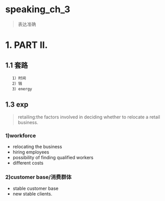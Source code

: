 # speaking_ch_3
> 表达准确
# 1. PART II.
## 1.1 套路
       1）时间
       2）钱
       3）energy
## 1.3 exp
> retailing:the factors involved in deciding whether to relocate a retail business.
### 1)workforce
- relocating the business
- hiring employees
- possibility of finding qualified workers
- different costs

### 2)customer base/消费群体
- stable customer base
- new stable clients.
        

